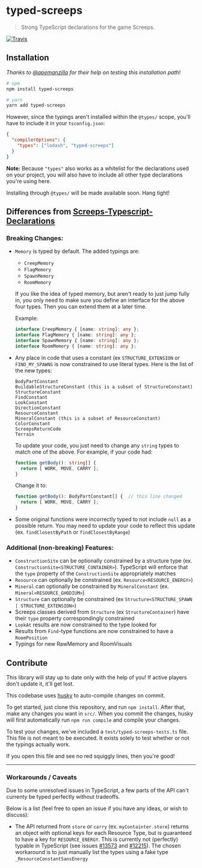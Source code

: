 # typed-screeps

> Strong TypeScript declarations for the game Screeps.

[![Travis](https://img.shields.io/travis/screepers/typed-screeps.svg)](https://travis-ci.org/screepers/typed-screeps)

## Installation

*Thanks to [@apemanzilla](https://github.com/apemanzilla) for their help on testing this installation path!*

```bash
# npm
npm install typed-screeps

# yarn
yarn add typed-screeps
```

However, since the typings aren't installed within the `@types/` scope, you'll have to include it in your `tsconfig.json`:

```json
{
  "compilerOptions": {
    "types": ["lodash", "typed-screeps"]
  }
}
```

**Note:** Because `"types"` also works as a whitelist for the declarations used on your project, you will also have to include all other type declarations you're using here.

Installing through `@types/` will be made available soon. Hang tight!

## Differences from **[Screeps-Typescript-Declarations](https://github.com/screepers/Screeps-Typescript-Declarations)**

### Breaking Changes:

- `Memory` is typed by default.  The added typings are:
  - `CreepMemory`
  - `FlagMemory`
  - `SpawnMemory`
  - `RoomMemory`

  If you like the idea of typed memory, but aren't ready to just jump fully in, you only need to make sure you define an interface for the above four types. Then you can extend them at a later time.

  Example:

  ```TypeScript
  interface CreepMemory { [name: string]: any };
  interface FlagMemory { [name: string]: any };
  interface SpawnMemory { [name: string]: any };
  interface RoomMemory { [name: string]: any };
  ```

- Any place in code that uses a constant (ex `STRUCTURE_EXTENSION` or `FIND_MY_SPAWNS` is now constrained to use literal types. Here is the list of the new types:

  ```
  BodyPartConstant
  BuildableStructureConstant (this is a subset of StructureConstant)
  StructureConstant
  FindConstant
  LookConstant
  DirectionConstant
  ResourceConstant
  MineralConstant (this is a subset of ResourceConstant)
  ColorConstant
  ScreepsReturnCode
  Terrain
  ```

  To update your code, you just need to change any `string` types to match one of the above. For example, if your code had:

  ```TypeScript
  function getBody(): string[] {
    return [ WORK, MOVE, CARRY ];
  }

  ```

  Change it to:

  ```TypeScript
  function getBody(): BodyPartConstant[] {  // this line changed
    return [ WORK, MOVE, CARRY ];
  }
  ```

- Some original functions were incorrectly typed to not include `null` as a possible return. You may need to update your code to reflect this update (ex. `findClosestByPath` or `findClosestByRange`)

### Additional (non-breaking) Features:

- `ConstructionSite` can be optionally constrained by a structure type (ex. `ConstructionSite<STRUCTURE_CONTAINER>`). TypeScript will enforce that the `type` property of the `ConstructionSite` appropriately matches
- `Resource` can optionally be constrained (ex. `Resource<RESOURCE_ENERGY>`)
- `Mineral` can optionally be constrained by `MineralConstant` (ex. `Mineral<RESOURCE_GHODIUM>`)
- `Structure` can optionally be constrained (ex `Structure<STRUCTURE_SPAWN | STRUCTURE_EXTENSION>`)
- Screeps classes derived from `Structure` (ex `StructureContainer`) have their `type` property correspondingly constrained
- `LookAt` results are now constrained to the type looked for
- Results from `Find`-type functions are now constrained to have a `RoomPosition`
- Typings for new RawMemory and RoomVisuals

## Contribute

This library will stay up to date only with the help of you! If active players don't update it, it'll get lost.

This codebase uses [husky](https://github.com/typicode/husky) to auto-compile changes on commit.

To get started, just clone this repository, and run `npm install`. After that, make any changes you want in `src/`. When you commit the changes, husky will first automatically run `npm run compile` and compile your changes.

To test your changes, we've included a `test/typed-screeps-tests.ts` file. This file is not meant to be executed. It exists solely to test whether or not the typings actually work.

If you open this file and see no red squiggly lines, then you're good!

--------

### Workarounds / Caveats

Due to some unresolved issues in TypeScript, a few parts of the API can't currenty be typed perfectly without tradeoffs.

Below is a list (feel free to open an issue if you have any ideas, or wish to discuss):

- The API returned from `store` or `carry` (ex. `myContainter.store`) returns an object with optional keys for each Resource Type, but is guaranteed to have a key for `RESOURCE_ENERGY`. This is currently not (perfectly) typable in TypeScript (see issues [#13573](https://github.com/Microsoft/TypeScript/issues/13573) and [#12215](https://github.com/Microsoft/TypeScript/issues/12215)). The chosen workaround is to just manually list the types using a fake type `_ResourceConstantSansEnergy`

